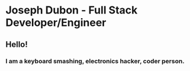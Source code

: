 # Joseph Dubon - Full Stack Developer/Engineer

## Hello! 

### I am a keyboard smashing, electronics hacker, coder person. 
